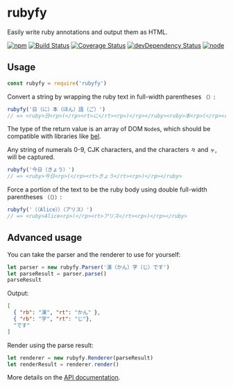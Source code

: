 # rubyfy

Easily write ruby annotations and output them as HTML.

[![npm](https://img.shields.io/npm/v/rubyfy.svg?style=flat-square)](https://www.npmjs.com/package/rubyfy)
[![Build Status](https://img.shields.io/travis/seangenabe/rubyfy/master.svg?style=flat-square)](https://travis-ci.org/seangenabe/rubyfy)
[![Coverage Status](https://img.shields.io/coveralls/seangenabe/rubyfy/master.svg?style=flat-square)](https://coveralls.io/github/seangenabe/rubyfy?branch=master)
[![devDependency Status](https://img.shields.io/david/dev/seangenabe/rubyfy.svg?style=flat-square)](https://david-dm.org/seangenabe/rubyfy#info=devDependencies)
[![node](https://img.shields.io/node/v/rubyfy.svg?style=flat-square)](https://nodejs.org/en/download/)

## Usage

```javascript
const rubyfy = require('rubyfy')
```

Convert a string by wrapping the ruby text in full-width parentheses `（）`:

```javascript
rubyfy('日（に）本（ほん）語（ご）')
// => <ruby>日<rp>(</rp><rt>に</rt><rp>)</rp></ruby><ruby>本<rp>(</rp><rt>ほん</rt><rp>)</rp></ruby><ruby>語<rp>(</rp><rt>ご</rt><rp>)</rp></ruby>
```

The type of the return value is an array of DOM `Node`s, which should be compatible with libraries like [bel](https://www.npmjs.com/package/bel).

Any string of numerals 0-9, CJK characters, and the characters `々` and `ヶ`, will be captured.

```javascript
rubyfy('今日（きょう）')
// => <ruby>今日<rp>(</rp><rt>きょう</rt><rp>)</rp></ruby>
```

Force a portion of the text to be the ruby body using double full-width parentheses `（（））`:

```javascript
rubyfy('（（Alice））（アリス）')
// => <ruby>Alice<rp>(</rp><rt>アリス</rt><rp>)</rp></ruby>
```

## Advanced usage

You can take the parser and the renderer to use for yourself:

```javascript
let parser = new rubyfy.Parser('漢（かん）字（じ）です')
let parseResult = parser.parse()
parseResult
```

Output:
```json
[
  { "rb": "漢", "rt": "かん" },
  { "rb": "字", "rt": "じ"},
  "です"
]
```

Render using the parse result:
```javascript
let renderer = new rubyfy.Renderer(parseResult)
let renderResult = renderer.render()
```

More details on the [API documentation](./API.md).
